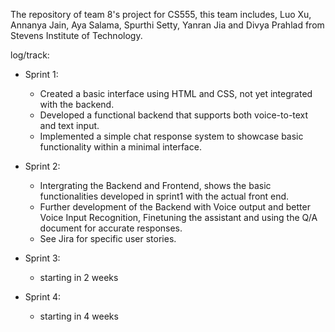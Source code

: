 The repository of team 8's project for CS555, this team includes, Luo Xu, Annanya Jain, Aya Salama, Spurthi Setty, Yanran Jia and Divya Prahlad from Stevens Institute of Technology.

log/track:

- Sprint 1:
  - Created a basic interface using HTML and CSS, not yet integrated with the backend.
  - Developed a functional backend that supports both voice-to-text and text input.
  - Implemented a simple chat response system to showcase basic functionality within a minimal interface.

- Sprint 2:
  - Intergrating the Backend and Frontend, shows the basic functionalities developed in sprint1 with the actual front end.
  - Further development of the Backend with Voice output and better Voice Input Recognition, Finetuning the assistant and using the Q/A document for accurate responses.
  - See Jira for specific user stories.
    
- Sprint 3:
  - starting in 2 weeks
    
- Sprint 4:
  - starting in 4 weeks
  

